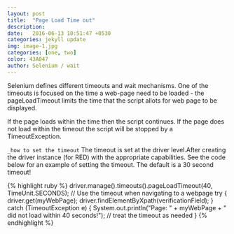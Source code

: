 ```yaml
---
layout: post
title:  "Page Load Time out"
description: 
date:   2016-06-13 10:51:47 +0530
categories: jekyll update
img: image-1.jpg
categories: [one, two]
color: 43A047
author: Selenium / wait
---
```


Selenium defines different timeouts and wait mechanisms. One of the timeouts is focused on the time a web-page need to be loaded - the pageLoadTimeout limits the time that the script allots for web page to be displayed.

If the page loads within the time then the script continues.
If the page does not load within the timeout the script will be stopped by a TimeoutException.

`_how to set the timeout`
The timeout is set at the driver level.After creating the driver instance (for RED) with the appropriate capabilities.
See the code below for an example of setting the timeout. The default is a 30 second timeout!

{% highlight ruby %}
driver.manage().timeouts().pageLoadTimeout(40, TimeUnit.SECONDS);
  // Use the timeout when navigating to a webpage
  try {
      driver.get(myWebPage);
      driver.findElementByXpath(verificationField);
  } catch (TimeoutException e) {
      System.out.println("Page: " + myWebPage + " did not load within 40 seconds!");
      // treat the timeout as needed
  }
{% endhighlight %}
